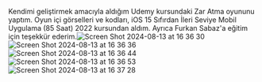 Kendimi geliştirmek amacıyla aldığım Udemy kursundaki Zar Atma oyununu yaptım. Oyun içi görselleri ve kodları, iOS 15 Sıfırdan İleri Seviye Mobil Uygulama (85 Saat) 2022 kursundan aldım. Ayrıca Furkan Sabaz'a eğitim için teşekkür ederim.![Screen Shot 2024-08-13 at 16 36 30](https://github.com/user-attachments/assets/b5d12058-b8db-4251-8c76-66fce17a40fc)
![Screen Shot 2024-08-13 at 16 36 36](https://github.com/user-attachments/assets/774bf103-bcab-4e24-b083-dfc26b357713)
![Screen Shot 2024-08-13 at 16 36 44](https://github.com/user-attachments/assets/97121d1e-5b51-4349-b3ac-402c3a090db4)
![Screen Shot 2024-08-13 at 16 36 53](https://github.com/user-attachments/assets/a2b73f73-8195-4bb8-8485-822bbe089a3c)
![Screen Shot 2024-08-13 at 16 37 28](https://github.com/user-attachments/assets/8d1429a3-f9cd-4c61-a131-eebcd06f2cf4)
